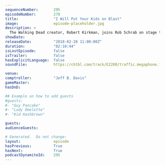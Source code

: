 ```yaml
---
sequenceNumber:       295
episodeNumber:        278
title:                "I Will Put Your Kids on Blast"
image:                episode-placeholder.jpg
description: >
  The Walking Dead creator, Robert Kirkman, joins Rob Schrab on stage to talk comics, writing and more. Dan tries putting things on blast, to varying success. Jeff plays a listener submitted remix of Schrab's dog's freakout. Featuring Dan Harmon, Jeff Br...
showDate:             
releaseDate:          "2018-02-28 11:00:00Z"
duration:             "02:10:44"
isLostEpisode:        false
isTrailer:            false
hasExplicitLanguage:  false
soundFile:            https://chtbl.com/track/E2288/traffic.megaphone.fm/STA9261979258.mp3?updated=1596782420

venue:                
comptroller:          "Jeff B. Davis"
gameMaster:           
hasDnD:               

## Example on how to add guests
#guests:
#- "Guy Pancake"
#- "Lady Omelette"
#- "Kid Hashbrown"

guests:
audienceGuests:

# Generated.  Do not change:
layout:               episode
hasPrevious:          True
hasNext:              True
podcastDynamiteId:    295
---
```

